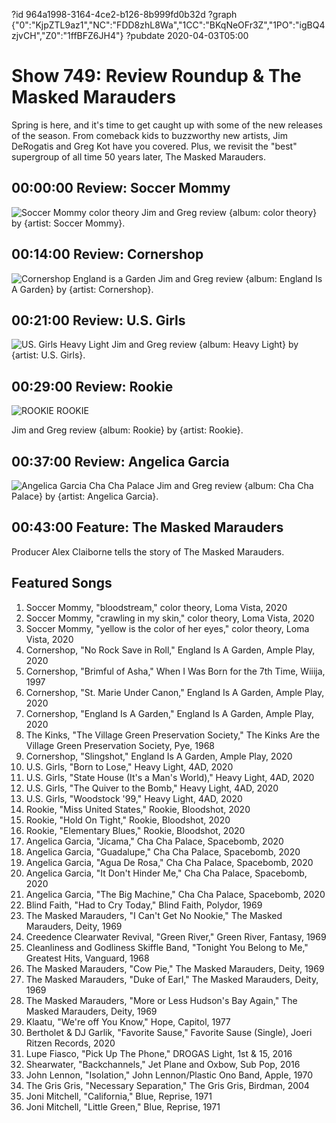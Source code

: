 ?id 964a1998-3164-4ce2-b126-8b999fd0b32d
?graph {"0":"KjpZTL9az1","NC":"FDD8zhL8Wa","1CC":"BKqNeOFr3Z","1PO":"igBQ4zjvCH","Z0":"1ffBFZ6JH4"}
?pubdate 2020-04-03T05:00
# Show 749: Review Roundup & The Masked Marauders

Spring is here, and it's time to get caught up with some of the new releases of the season. From comeback kids to buzzworthy new artists, Jim DeRogatis and Greg Kot have you covered. Plus, we revisit the "best" supergroup of all time 50 years later, The Masked Marauders.

## 00:00:00 Review: Soccer Mommy

![Soccer Mommy color theory](https://static.soundopinions.org/assets/749/012.jpg)
Jim and Greg review {album: color theory} by {artist: Soccer Mommy}.

## 00:14:00 Review: Cornershop

![Cornershop England is a Garden](https://static.soundopinions.org/assets/749/NC1.jpg)
Jim and Greg review {album: England Is A Garden} by {artist: Cornershop}.

## 00:21:00 Review: U.S. Girls

![US. Girls Heavy Light](https://static.soundopinions.org/assets/749/P012.jpg)
Jim and Greg review {album: Heavy Light} by {artist: U.S. Girls}.

## 00:29:00 Review: Rookie

![ROOKIE ROOKIE](https://static.soundopinions.org/assets/749/1CC13.jpg)

Jim and Greg review {album: Rookie} by {artist: Rookie}.

## 00:37:00 Review: Angelica Garcia

![Angelica Garcia Cha Cha Palace](https://static.soundopinions.org/assets/749/1PO1.jpg)
Jim and Greg review {album: Cha Cha Palace} by {artist: Angelica Garcia}.

## 00:43:00 Feature: The Masked Marauders
Producer Alex Claiborne tells the story of The Masked Marauders. 



## Featured Songs

1. Soccer Mommy, "bloodstream," color theory, Loma Vista, 2020
1. Soccer Mommy, "crawling in my skin," color theory, Loma Vista, 2020
1. Soccer Mommy, "yellow is the color of her eyes," color theory, Loma Vista, 2020
1. Cornershop, "No Rock Save in Roll," England Is A Garden, Ample Play, 2020
1. Cornershop, "Brimful of Asha," When I Was Born for the 7th Time, Wiiija, 1997
1. Cornershop, "St. Marie Under Canon," England Is A Garden, Ample Play, 2020
1. Cornershop, "England Is A Garden," England Is A Garden, Ample Play, 2020
1. The Kinks, "The Village Green Preservation Society," The Kinks Are the Village Green Preservation Society, Pye, 1968
1. Cornershop, "Slingshot," England Is A Garden, Ample Play, 2020
1. U.S. Girls, "Born to Lose," Heavy Light, 4AD, 2020
1. U.S. Girls, "State House (It's a Man's World)," Heavy Light, 4AD, 2020
1. U.S. Girls, "The Quiver to the Bomb," Heavy Light, 4AD, 2020
1. U.S. Girls, "Woodstock '99," Heavy Light, 4AD, 2020
1. Rookie, "Miss United States," Rookie, Bloodshot, 2020
1. Rookie, "Hold On Tight," Rookie, Bloodshot, 2020
1. Rookie, "Elementary Blues," Rookie, Bloodshot, 2020
1. Angelica Garcia, "Jícama," Cha Cha Palace, Spacebomb, 2020
1. Angelica Garcia, "Guadalupe," Cha Cha Palace, Spacebomb, 2020
1. Angelica Garcia, "Agua De Rosa," Cha Cha Palace, Spacebomb, 2020
1. Angelica Garcia, "It Don't Hinder Me," Cha Cha Palace, Spacebomb, 2020
1. Angelica Garcia, "The Big Machine," Cha Cha Palace, Spacebomb, 2020
1. Blind Faith, "Had to Cry Today," Blind Faith, Polydor, 1969
1. The Masked Marauders, "I Can't Get No Nookie," The Masked Marauders, Deity, 1969
1. Creedence Clearwater Revival, "Green River," Green River, Fantasy, 1969
1. Cleanliness and Godliness Skiffle Band, "Tonight You Belong to Me," Greatest Hits, Vanguard, 1968
1. The Masked Marauders, "Cow Pie," The Masked Marauders, Deity, 1969
1. The Masked Marauders, "Duke of Earl," The Masked Marauders, Deity, 1969
1. The Masked Marauders, "More or Less Hudson's Bay Again," The Masked Marauders, Deity, 1969
1. Klaatu, "We're off You Know," Hope, Capitol, 1977
1. Bertholet & DJ Garlik, "Favorite Sause," Favorite Sause (Single), Joeri Ritzen Records, 2020
1. Lupe Fiasco, "Pick Up The Phone," DROGAS Light, 1st & 15, 2016
1. Shearwater, "Backchannels," Jet Plane and Oxbow, Sub Pop, 2016
1. John Lennon, "Isolation," John Lennon/Plastic Ono Band, Apple, 1970
1. The Gris Gris, "Necessary Separation," The Gris Gris, Birdman, 2004
1. Joni Mitchell, "California," Blue, Reprise, 1971
1. Joni Mitchell, "Little Green," Blue, Reprise, 1971